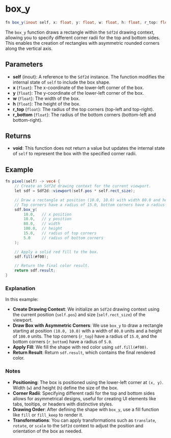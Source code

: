 # box_y

```glsl
fn box_y(inout self, x: float, y: float, w: float, h: float, r_top: float, r_bottom: float)
```

The `box_y` function draws a rectangle within the `Sdf2d` drawing context, allowing you to specify different corner radii for the top and bottom sides. This enables the creation of rectangles with asymmetric rounded corners along the vertical axis.

## Parameters

- **self** (inout): A reference to the `Sdf2d` instance. The function modifies the internal state of `self` to include the box shape.
- **x** (`float`): The x-coordinate of the lower-left corner of the box.
- **y** (`float`): The y-coordinate of the lower-left corner of the box.
- **w** (`float`): The width of the box.
- **h** (`float`): The height of the box.
- **r_top** (`float`): The radius of the top corners (top-left and top-right).
- **r_bottom** (`float`): The radius of the bottom corners (bottom-left and bottom-right).

## Returns

- **void**: This function does not return a value but updates the internal state of `self` to represent the box with the specified corner radii.

## Example

```glsl
fn pixel(self) -> vec4 {
    // Create an Sdf2d drawing context for the current viewport.
    let sdf = Sdf2d::viewport(self.pos * self.rect_size);

    // Draw a rectangle at position (10.0, 10.0) with width 80.0 and height 100.0.
    // Top corners have a radius of 15.0, bottom corners have a radius of 5.0.
    sdf.box_y(
        10.0,   // x position
        10.0,   // y position
        80.0,   // width
        100.0,  // height
        15.0,   // radius of top corners
        5.0     // radius of bottom corners
    );

    // Apply a solid red fill to the box.
    sdf.fill(#f00);

    // Return the final color result.
    return sdf.result;
}
```

### Explanation

In this example:

- **Create Drawing Context**: We initialize an `Sdf2d` drawing context using the current position (`self.pos`) and size (`self.rect_size`) of the viewport.
- **Draw Box with Asymmetric Corners**: We use `box_y` to draw a rectangle starting at position `(10.0, 10.0)` with a width of `80.0` units and a height of `100.0` units. The top corners (`r_top`) have a radius of `15.0`, and the bottom corners (`r_bottom`) have a radius of `5.0`.
- **Apply Fill**: We fill the shape with red color using `sdf.fill(#f00)`.
- **Return Result**: Return `sdf.result`, which contains the final rendered color.

### Notes

- **Positioning**: The box is positioned using the lower-left corner at `(x, y)`. Width (`w`) and height (`h`) define the size of the box.
- **Corner Radii**: Specifying different radii for the top and bottom sides allows for asymmetrical designs, useful for creating UI elements like tabs, tooltips, or headers with distinctive styles.
- **Drawing Order**: After defining the shape with `box_y`, use a fill function like `fill` or `fill_keep` to render it.
- **Transformations**: You can apply transformations such as `translate`, `rotate`, or `scale` to the `Sdf2d` context to adjust the position and orientation of the box as needed.
